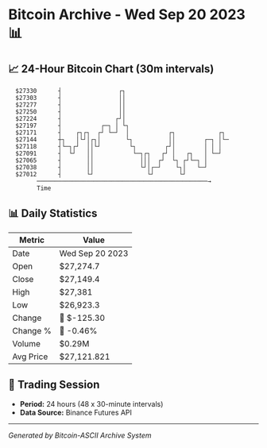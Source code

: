 # Bitcoin Archive - Wed Sep 20 2023 📊

## 📈 24-Hour Bitcoin Chart (30m intervals)

```
  $27330      ┤                ┌┐                              
  $27303      ┤                ││                              
  $27277      ┤                ││                              
  $27250      ┤                ││                              
  $27224      ┤               ┌┘│                              
  $27197      ┤           ┌─┐ │ └┐                             
  $27171      ┤    ┌┐┌┐  ┌┘ └─┘  │           ┌┐            ┌┐  
  $27144      ┼┐   │└┘│┌┐│       └┐          ││        ┌─┐ │└─ 
  $27118      ┤└─┐┌┘  ││└┘        └┐        ┌┘│        │ │ │   
  $27091      ┤  └┘   ││           └─┐┌┐   ┌┘ │   ┌┐   │ └─┘   
  $27065      ┤       ││             │││  ┌┘  └┐ ┌┘└─┐ │       
  $27038      ┤       ││             └┘│┌─┘    └┐│   └─┘       
  $27012      ┤       └┘               └┘       └┘             
        ────────────────────────────────────────────────→
        Time
```

## 📊 Daily Statistics

| Metric | Value |
|--------|-------|
| Date | Wed Sep 20 2023 |
| Open | $27,274.7 |
| Close | $27,149.4 |
| High | $27,381 |
| Low | $26,923.3 |
| Change | 🔴 $-125.30 |
| Change % | 🔴 -0.46% |
| Volume | $0.29M |
| Avg Price | $27,121.821 |

## 📅 Trading Session

- **Period:** 24 hours (48 x 30-minute intervals)
- **Data Source:** Binance Futures API

---
*Generated by Bitcoin-ASCII Archive System*
